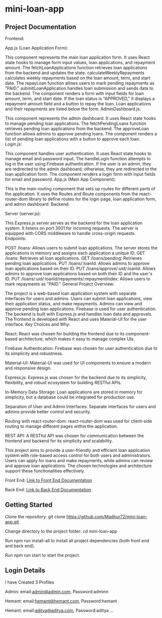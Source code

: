 # mini-loan-app

## Project Documentation

Frontend:

App.js (Loan Application Form):

This component represents the main loan application form.
It uses React state hooks to manage form input values, loan applications, and repayment amount.
The fetchLoanApplications function retrieves loan applications from the backend and updates the state.
calculateWeeklyRepayments calculates weekly repayments based on the loan amount, term, and start date.
The repayLoan function allows users to mark pending repayments as "PAID."
submitLoanApplication handles loan submission and sends data to the backend.
The component renders a form with input fields for loan amount, term, and start date.
If the loan status is "APPROVED," it displays a repayment amount field and a button to repay the loan.
Loan applications and their repayments are listed below the form.
AdminDashboard.js:

This component represents the admin dashboard.
It uses React state hooks to manage pending loan applications.
The fetchPendingLoans function retrieves pending loan applications from the backend.
The approveLoan function allows admins to approve pending loans.
The component renders a list of pending loan applications with a button to approve each loan.
Login.js:

This component handles user authentication.
It uses React state hooks to manage email and password input.
The handleLogin function attempts to log in the user using Firebase authentication.
If the user is an admin, they are redirected to the admin dashboard; otherwise, they are redirected to the loan application form.
The component renders a login form with input fields for email and password.
App.js (Main App Component):

This is the main routing component that sets up routes for different parts of the application.
It uses the Routes and Route components from the react-router-dom library to define routes for the login page, loan application form, and admin dashboard.
Backend:

Server (server.js):

This Express.js server serves as the backend for the loan application system.
It listens on port 3001 for incoming requests.
The server is equipped with CORS middleware to handle cross-origin requests.
Endpoints:

POST /loans: Allows users to submit loan applications. The server stores the applications in memory and assigns each application a unique ID.
GET /loans: Retrieves all loan applications.
GET /loans/pending: Retrieves pending loan applications.
PUT /loans/:loanId: Allows admins to approve loan applications based on their ID.
PUT /loans/approve/:uid/:loanId: Allows admins to approve loan applications based on both their ID and the user's ID.
PUT /loans/:uid/:loanId/repayments/:repaymentIndex: Allows users to mark repayments as "PAID."
General Project Overview:

The project is a web-based loan application system with separate interfaces for users and admins.
Users can submit loan applications, view their application status, and make repayments.
Admins can view and approve pending loan applications.
Firebase is used for user authentication.
The backend is built with Express.js and handles loan data and approvals.
The frontend is developed with React and uses Material-UI for the user interface.
Key Choices and Why:

React: React was chosen for building the frontend due to its component-based architecture, which makes it easy to manage complex UIs.

Firebase Authentication: Firebase was chosen for user authentication due to its simplicity and robustness.

Material-UI: Material-UI was used for UI components to ensure a modern and responsive design.

Express.js: Express.js was chosen for the backend due to its simplicity, flexibility, and robust ecosystem for building RESTful APIs.

In-Memory Data Storage: Loan applications are stored in memory for simplicity, but a database could be integrated for production use.

Separation of User and Admin Interfaces: Separate interfaces for users and admins provide better control and security.

Routing with react-router-dom: react-router-dom was used for client-side routing to manage different pages within the application.

REST API: A RESTful API was chosen for communication between the frontend and backend for its simplicity and scalability.

This project aims to provide a user-friendly and efficient loan application system with role-based access control for both users and administrators. Users can apply for loans and make repayments, while admins can review and approve loan applications. The chosen technologies and architecture support these functionalities effectively.

Front End: [Link to Front End Documentation](./frontend/README.md)

Back End: [Link to Back End Documentation](./backend/README.md)


## Getting Started

Clone the repository: git clone https://github.com/Madhur72/mini-loan-app.git

Change directory to the project folder: cd mini-loan-app

Run npm run install-all to install all project dependencies (both front end and back end).

Run npm run start to start the project.

## Login Details

I have Created 3 Profiles 


Admin: email:admin@admin.com, Password:adminn

Hemant: email:hemant@hemant.com, Password:hemant

Hemant: email:aditya@aditya.com, Password:aditya
...
